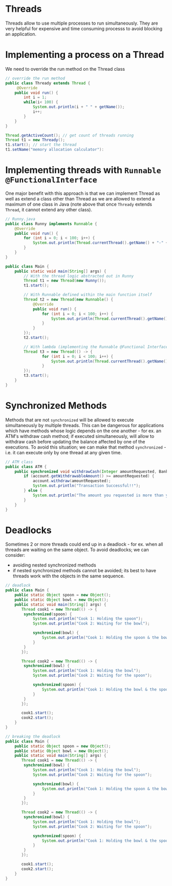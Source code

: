 # Threads
Threads allow to use multiple processes to run simultaneously.
They are very helpful for expensive and time consuming processs
to avoid blocking an application.

# Implementing a process on a Thread
We need to override the run method on the Thread class

```java
// override the run method
public class Thready extends Thread {
     @Override
    public void run() {
        int i = 1;
        while(i< 100) {
            System.out.println(i + " " + getName());
            i++;
        }
    }
}

Thread.getActiveCount(); // get count of threads running 
Thread t1 = new Thready();
t1.start(); // start the thread
t1.setName("memory allocation calculator"):
```

# Implementing threads with `Runnable @FunctionalInterface` 
One major benefit with this approach is that we can implement Thread as
well as extend a class other than Thread as we are allowed to extend a 
maximum of one class in Java (note above that once `Thready` extends `Thread`,
it cannot extend any other class).
```java
// Runny.java
public class Runny implements Runnable {
    @Override
    public void run() {
        for (int i = 0; i < 100; i++) {
            System.out.println(Thread.currentThread().getName() + "-" + i);
        }
    }
}

public class Main {
    public static void main(String[] args) {
        // With the thread logic abstracted out in Runny
        Thread t1 = new Thread(new Runny());
        t1.start();

        // With Runnable defined within the main function itself
        Thread t2 = new Thread(new Runnable() {
            @Override
            public void run() {
                for (int i = 0; i < 100; i++) {
                    System.out.println(Thread.currentThread().getName() + "-" + i);
                }
            }
        });
        t2.start();

        // With lambda (implementing the Runnable @Functional Interface)
        Thread t3 = new Thread(() -> {
                for (int i = 0; i < 100; i++) {
                    System.out.println(Thread.currentThread().getName() + "-" + i);
                }
        });
        t3.start();
    }
}

```

# Synchronized Methods
Methods that are not `synchronized` will be allowed to execute simultaneously
by multiple threads.  This can be dangerous for applications which have methods
whose logic depends on the one another - for ex. an ATM's withdraw cash method; if
executed simultaneously, will allow to withdraw cash before updating the balance
affected by one of the executions.
To avoid this situation; we can make that method `synchronized` - i.e. it can
execute only by one thread at any given time.
```java
// ATM class
public class ATM {
    public synchronized void withdrawCash(Integer amountRequested, BankAccount account) {
        if (account.getWithdrawableAmount() >= amountRequested) {
            account.withdraw(amountRequested);
            System.out.println("Transaction Successful!!");
        } else {
            System.out.println("The amount you requested is more than your withdrawable limit.");
        }
    }
}

```

# Deadlocks
Sometimes 2 or more threads could end up in a deadlock - for ex. when all threads are waiting on the
same object.  To avoid deadlocks; we can consider:
- avoiding nested synchronized methods
- if nested synchronized methods cannot be avoided; its best to have threads work with the objects in
the same sequence.
```java
// deadlock
public class Main {
    public static Object spoon = new Object();
    public static Object bowl = new Object();
    public static void main(String[] args) {
       Thread cook1 = new Thread(() -> {
        synchronized(spoon) {
            System.out.println("Cook 1: Holding the spoon");
            System.out.println("Cook 2: Waiting for the bowl");

            synchronized(bowl) {
                System.out.println("Cook 1: Holding the spoon & the bowl.");
            }
        }
       });

       Thread cook2 = new Thread(() -> {
        synchronized(bowl) {
            System.out.println("Cook 1: Holding the bowl");
            System.out.println("Cook 2: Waiting for the spoon");

            synchronized(spoon) {
                System.out.println("Cook 1: Holding the bowl & the spoon.");
            }
        }
       });

       cook1.start();
       cook2.start();
    }
}

// breaking the deadlock
public class Main {
    public static Object spoon = new Object();
    public static Object bowl = new Object();
    public static void main(String[] args) {
       Thread cook1 = new Thread(() -> {
        synchronized(bowl) {
            System.out.println("Cook 1: Holding the bowl");
            System.out.println("Cook 2: Waiting for the spoon");

            synchronized(bowl) {
                System.out.println("Cook 1: Holding the spoon & the bowl.");
            }
        }
       });

       Thread cook2 = new Thread(() -> {
        synchronized(bowl) {
            System.out.println("Cook 1: Holding the bowl");
            System.out.println("Cook 2: Waiting for the spoon");

            synchronized(spoon) {
                System.out.println("Cook 1: Holding the bowl & the spoon.");
            }
        }
       });

       cook1.start();
       cook2.start();
    }
}

```
